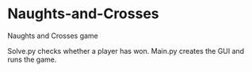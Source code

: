 # Naughts-and-Crosses

Naughts and Crosses game

Solve.py checks whether a player has won.
Main.py creates the GUI and runs the game.
